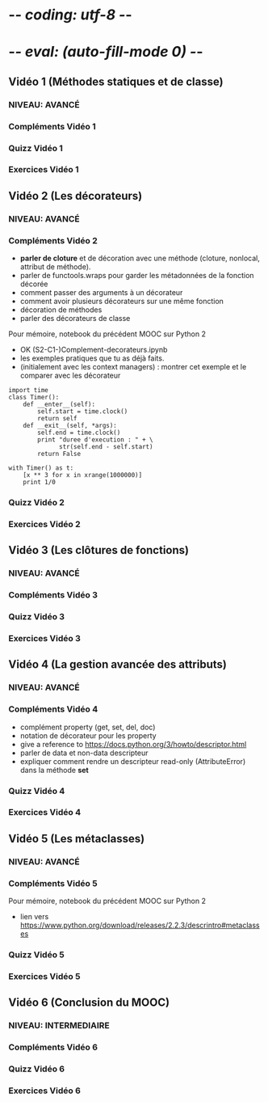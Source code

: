 # -*- coding: utf-8 -*-
# -*- eval: (auto-fill-mode 0) -*-

## Vidéo 1 (Méthodes statiques et de classe)
### NIVEAU: AVANCÉ
### Compléments Vidéo 1
### Quizz Vidéo 1
### Exercices Vidéo 1


## Vidéo 2 (Les décorateurs)
### NIVEAU: AVANCÉ
### Compléments Vidéo 2

* **parler de cloture** et de décoration avec une méthode (cloture,
  nonlocal, attribut de méthode).
* parler de functools.wraps pour garder les métadonnées de la
  fonction décorée
* comment passer des arguments à un décorateur
* comment avoir plusieurs décorateurs sur une même fonction
* décoration de méthodes
* parler des décorateurs de classe

Pour mémoire, notebook du précédent MOOC sur Python 2

* OK (S2-C1-)Complement-decorateurs.ipynb
* les exemples pratiques que tu as déjà faits.
* (initialement avec les context managers) : montrer cet exemple et
  le comparer avec les décorateur

```
import time
class Timer():    
    def __enter__(self):
        self.start = time.clock()
        return self
    def __exit__(self, *args):
        self.end = time.clock()
        print "duree d'execution : " + \
              str(self.end - self.start)
        return False

with Timer() as t:
    [x ** 3 for x in xrange(1000000)]
    print 1/0
```

### Quizz Vidéo 2
### Exercices Vidéo 2


## Vidéo 3 (Les clôtures de fonctions)
### NIVEAU: AVANCÉ
### Compléments Vidéo 3
### Quizz Vidéo 3
### Exercices Vidéo 3


## Vidéo 4 (La gestion avancée des attributs)
### NIVEAU: AVANCÉ
### Compléments Vidéo 4

   * complément property (get, set, del, doc)
   * notation de décorateur pour les property
   * give a reference to
     https://docs.python.org/3/howto/descriptor.html
   * parler de data et non-data descripteur
   * expliquer comment rendre un descripteur read-only
     (AttributeError) dans la méthode __set__

### Quizz Vidéo 4
### Exercices Vidéo 4

## Vidéo 5 (Les métaclasses)
### NIVEAU: AVANCÉ
### Compléments Vidéo 5
Pour mémoire, notebook du précédent MOOC sur Python 2

* lien vers
     https://www.python.org/download/releases/2.2.3/descrintro#metaclasses

### Quizz Vidéo 5
### Exercices Vidéo 5


## Vidéo 6 (Conclusion du MOOC)
### NIVEAU: INTERMEDIAIRE
### Compléments Vidéo 6
### Quizz Vidéo 6
### Exercices Vidéo 6
